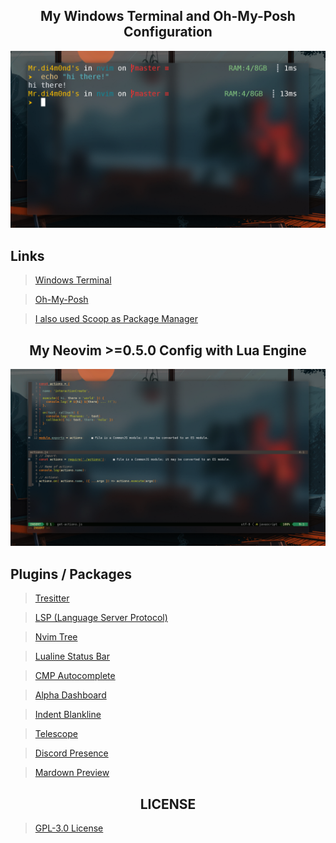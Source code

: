 <!-- Preview -->

<!-- Title -->
<h2 align="center">
My Windows Terminal and Oh-My-Posh Configuration
</h2>

<p align="center">
<img src="preview/preview-windows-terminal.png" alt="preview">
</p>

## Links
> [Windows Terminal](https://www.microsoft.com/store/productId/9MZ1SNWT0N5D)

> [Oh-My-Posh](https://ohmyposh.dev/)

> [I also used Scoop as Package Manager](https://scoop.sh/)

<!-- Title -->
<h2 align="center">
My Neovim >=0.5.0 Config with Lua Engine
</h2>

<p align="center">
<img src="preview/preview.png" alt="preview">
</p>

<!-- Plugins -->
## Plugins / Packages
> [Tresitter](https://github.com/di4m0nds/nvim-lua/tree/master/lua/autoload/nvim-treesitter-config/init.lua)

> [LSP (Language Server Protocol)](https://github.com/di4m0nds/nvim-lua/tree/master/lua/autoload/nvim-lsp-config/init.lua)

> [Nvim Tree](https://github.com/di4m0nds/nvim-lua/tree/master/lua/autoload/nvim-tree-config/init.lua)

> [Lualine Status Bar](https://github.com/di4m0nds/nvim-lua/tree/master/lua/autoload/nvim-lualine-config/init.lua)

> [CMP Autocomplete](https://github.com/di4m0nds/nvim-lua/tree/master/lua/autoload/nvim-cmp-config/init.lua)

> [Alpha Dashboard](https://github.com/di4m0nds/nvim-lua/tree/master/lua/autoload/nvim-alpha-config/init.lua)

> [Indent Blankline](https://github.com/di4m0nds/nvim-lua/tree/master/lua/autoload/indent-blankline-config/init.lua)

> [Telescope](https://github.com/di4m0nds/nvim-lua/tree/master/lua/autoload/nvim-telescope-config/init.lua)

> [Discord Presence](https://github.com/di4m0nds/nvim-lua/tree/master/lua/autoload/discord-presence-config/init.lua)

> [Mardown Preview](https://github.com/di4m0nds/nvim-lua/blob/master/lua/autoload/markdown-preview-config/init.lua)

<!-- LICENSE -->

<h2 align="center">
LICENSE
</h2>

> [GPL-3.0 License](https://github.com/di4m0nds/dotfiles/blob/master/LICENSE)
